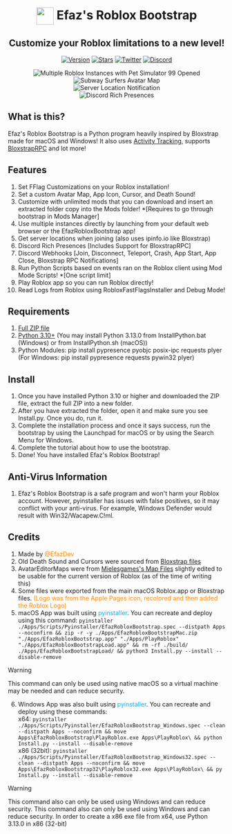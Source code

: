 <h1 align="center"><img align="center" src="https://github.com/EfazDev/roblox-bootstrap/blob/main/BootstrapImages/AppIcon.png?raw=true" width="40" height="40"> Efaz's Roblox Bootstrap</h1>
<h2 align="center">Customize your Roblox limitations to a new level!</h2>
<p align="center">
    <a href="https://github.com/EfazDev/roblox-bootstrap/releases/latest"><img src="https://img.shields.io/github/v/release/EfazDev/roblox-bootstrap?color=7a39fb" alt="Version"></a>
    <a href="https://github.com/EfazDev/roblox-bootstrap"><img src="https://img.shields.io/github/stars/EfazDev/roblox-bootstrap?style=plastic&label=%E2%AD%90%20Stars&color=ffff00" alt="Stars"></a>    
    <a href="https://twitter.efaz.dev"><img src="https://img.shields.io/twitter/follow/EfazDev?style=social&labelColor=00ffff&color=00ffff" alt="Twitter"></a>
    <a href="https://discord.efaz.dev"><img src="https://img.shields.io/discord/1099350065560166543?logo=discord&logoColor=white&label=discord&color=4d3dff" alt="Discord"></a>    
</p>
<p align="center">
    <img align="center" src="https://github.com/EfazDev/roblox-bootstrap/blob/main/BootstrapImages/MultipleInstances.png?raw=true" alt="Multiple Roblox Instances with Pet Simulator 99 Opened">
    <br>
    <img align="center" src="https://github.com/EfazDev/roblox-bootstrap/blob/main/BootstrapImages/AvatarEditor.png?raw=true" alt="Subway Surfers Avatar Map">
    <br>
    <img align="center" src="https://github.com/EfazDev/roblox-bootstrap/blob/main/BootstrapImages/ServerLocations.png?raw=true" alt="Server Location Notification">
    <br>
    <img align="center" src="https://github.com/EfazDev/roblox-bootstrap/blob/main/BootstrapImages/DiscordPresences.png?raw=true" alt="Discord Rich Presences">
</p>

## What is this?
Efaz's Roblox Bootstrap is a Python program heavily inspired by Bloxstrap made for macOS and Windows! It also uses [Activity Tracking](https://github.com/pizzaboxer/bloxstrap/wiki/What-is-activity-tracking%3F), supports [BloxstrapRPC](https://github.com/pizzaboxer/bloxstrap/wiki/Integrating-Bloxstrap-functionality-into-your-game) and lot more!

## Features
1. Set FFlag Customizations on your Roblox installation!
2. Set a custom Avatar Map, App Icon, Cursor, and Death Sound!
3. Customize with unlimited mods that you can download and insert an extracted folder copy into the Mods folder! *[Requires to go through bootstrap in Mods Manager]
4. Use multiple instances directly by launching from your default web browser or the EfazRobloxBootstrap app!
5. Get server locations when joining (also uses ipinfo.io like Bloxstrap)
6. Discord Rich Presences [Includes Support for BloxstrapRPC]
7. Discord Webhooks [Join, Disconnect, Teleport, Crash, App Start, App Close, Bloxstrap RPC Notifications]
8. Run Python Scripts based on events ran on the Roblox client using Mod Mode Scripts! *[One script limit]
9. Play Roblox app so you can run Roblox directly!
10. Read Logs from Roblox using RobloxFastFlagsInstaller and Debug Mode!

## Requirements
1. [Full ZIP file](https://github.com/EfazDev/roblox-bootstrap/archive/refs/heads/main.zip)
2. [Python 3.10+](https://www.python.org/downloads/) (You may install Python 3.13.0 from InstallPython.bat (Windows) or from InstallPython.sh (macOS))
3. Python Modules: pip install pypresence pyobjc posix-ipc requests plyer (For Windows: pip install pypresence requests pywin32 plyer)

## Install
1. Once you have installed Python 3.10 or higher and downloaded the ZIP file, extract the full ZIP into a new folder.
2. After you have extracted the folder, open it and make sure you see Install.py. Once you do, run it.
2. Complete the installation process and once it says success, run the bootstrap by using the Launchpad for macOS or by using the Search Menu for Windows.
3. Complete the tutorial about how to use the bootstrap.
4. Done! You have installed Efaz's Roblox Bootstrap!

## Anti-Virus Information
1. Efaz's Roblox Bootstrap is a safe program and won't harm your Roblox account. However, pyinstaller has issues with false positives, so it may conflict with your anti-virus. For example, Windows Defender would result with Win32/Wacapew.C!ml. 

## Credits
1. Made by <span style="color:#FF8700">@EfazDev</span>
2. Old Death Sound and Cursors were sourced from <span style="color:#FF5FFF">[Bloxstrap files](https://github.com/pizzaboxer/bloxstrap)</span>
3. AvatarEditorMaps were from <span style="color:#FF00FF">[Mielesgames's Map Files](https://github.com/Mielesgames/RobloxAvatarEditorMaps)</span> slightly edited to be usable for the current version of Roblox (as of the time of writing this)
4. Some files were exported from the main macOS Roblox.app or Bloxstrap files. <span style="color:#FF8700">(Logo was from the Apple Pages icon, recolored and then added the Roblox Logo)</span>
5. macOS App was built using <span style="color:#00AFFF">pyinstaller</span>. You can recreate and deploy using this command: `pyinstaller ./Apps/Scripts/Pyinstaller/EfazRobloxBootstrap.spec --distpath Apps --noconfirm && zip -r -y ./Apps/EfazRobloxBootstrapMac.zip "./Apps/EfazRobloxBootstrap.app" "./Apps/PlayRoblox" "./Apps/EfazRobloxBootstrapLoad.app" && rm -rf ./build/ ./Apps/EfazRobloxBootstrapLoad/ && python3 Install.py --install --disable-remove`
> [!WARNING]
> This command can only be used using native macOS so a virtual machine may be needed and can reduce security.

6. Windows App was also built using <span style="color:#00AFFF">pyinstaller</span>. You can recreate and deploy using these commands: <br>
x64: `pyinstaller ./Apps/Scripts/Pyinstaller/EfazRobloxBootstrap_Windows.spec --clean --distpath Apps --noconfirm && move Apps\EfazRobloxBootstrap\PlayRoblox.exe Apps\PlayRoblox\ && python Install.py --install --disable-remove`<br>
x86 (32bit): `pyinstaller ./Apps/Scripts/Pyinstaller/EfazRobloxBootstrap_Windows32.spec --clean --distpath Apps --noconfirm && move Apps\EfazRobloxBootstrap32\PlayRoblox32.exe Apps\PlayRoblox\ && py Install.py --install --disable-remove`<br>
> [!WARNING]
> This command also can only be used using Windows and can reduce security. This command also can only be used using Windows and can reduce security. In order to create a x86 exe file from x64, use Python 3.13.0 in x86 (32-bit)